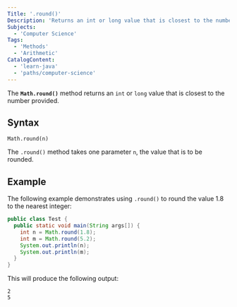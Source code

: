 ```yaml
---
Title: '.round()'
Description: 'Returns an int or long value that is closest to the number provided.'
Subjects:
  - 'Computer Science'
Tags:
  - 'Methods'
  - 'Arithmetic'
CatalogContent:
  - 'learn-java'
  - 'paths/computer-science'
---
```


The **`Math.round()`** method returns an `int` or `long` value that is closest to the number provided.

## Syntax

```pseudo
Math.round(n)
```

The `.round()` method takes one parameter `n`, the value that is to be rounded.

## Example

The following example demonstrates using `.round()` to round the value 1.8 to the nearest integer:

```java
public class Test {
  public static void main(String args[]) {
    int n = Math.round(1.8);
    int m = Math.round(5.2);
    System.out.println(n);
    System.out.println(m);
  }
}
```

This will produce the following output:

```shell
2
5
```
